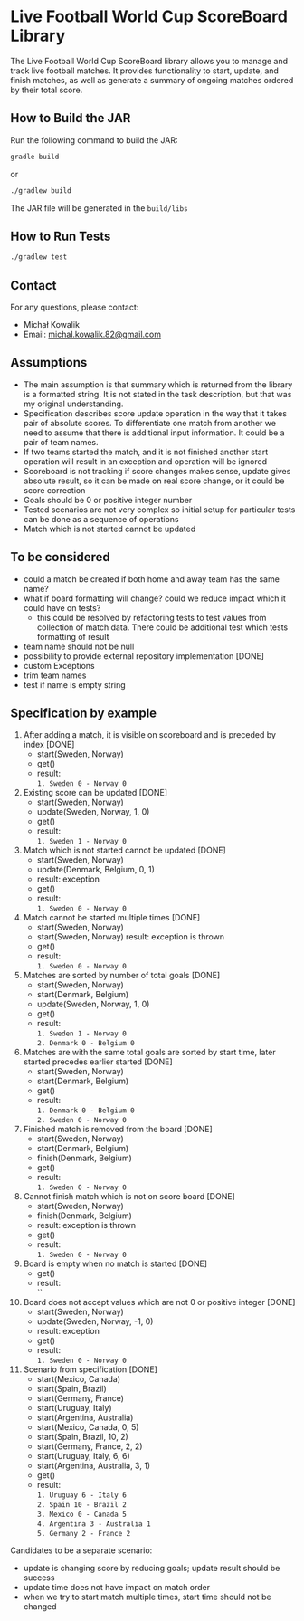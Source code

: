 # Live Football World Cup ScoreBoard Library
The Live Football World Cup ScoreBoard library allows you to manage and track live football matches. It provides functionality to start, update, and finish matches, as well as generate a summary of ongoing matches ordered by their total score.

## How to Build the JAR
Run the following command to build the JAR:
```bash
gradle build
```
or
```bash
./gradlew build
```
The JAR file will be generated in the `build/libs`

## How to Run Tests
```bash
./gradlew test
```

## Contact
For any questions, please contact:
- Michał Kowalik 
- Email: michal.kowalik.82@gmail.com

## Assumptions
- The main assumption is that summary which is returned from the library is a formatted string. It is not stated in the 
  task description, but that was my original understanding.
- Specification describes score update operation in the way that it takes pair of absolute scores. To differentiate 
one match from another we need to assume that there is additional input information. It could be a pair of team names.
- If two teams started the match, and it is not finished another start operation will result in an exception and 
  operation will be ignored
- Scoreboard is not tracking if score changes makes sense, update gives absolute result, so it can be made on real 
  score change, or it could be score correction
- Goals should be 0 or positive integer number
- Tested scenarios are not very complex so initial setup for particular tests can be done as a sequence of operations
- Match which is not started cannot be updated

## To be considered
- could a match be created if both home and away team has the same name?
- what if board formatting will change? could we reduce impact which it could have on tests?
  - this could be resolved by refactoring tests to test values from collection of match data. There could be 
    additional test which tests formatting of result 
- team name should not be null
- possibility to provide external repository implementation [DONE]
- custom Exceptions
- trim team names
- test if name is empty string

## Specification by example
1. After adding a match, it is visible on scoreboard and is preceded by index [DONE]
   - start(Sweden, Norway) 
   - get()
   - result: \
     `1. Sweden 0 - Norway 0`
2. Existing score can be updated [DONE]
   - start(Sweden, Norway)
   - update(Sweden, Norway, 1, 0)
   - get()
   - result: \
     `1. Sweden 1 - Norway 0`
3. Match which is not started cannot be updated [DONE]
    - start(Sweden, Norway)
    - update(Denmark, Belgium, 0, 1)
    - result: exception
    - get()
    - result: \
      `1. Sweden 0 - Norway 0`
4. Match cannot be started multiple times [DONE]
   - start(Sweden, Norway)
   - start(Sweden, Norway)
   result: exception is thrown
   - get()
   - result: \
     `1. Sweden 0 - Norway 0`
5. Matches are sorted by number of total goals [DONE]
   - start(Sweden, Norway)
   - start(Denmark, Belgium)
   - update(Sweden, Norway, 1, 0)
   - get()
   - result: \
     `1. Sweden 1 - Norway 0` \
     `2. Denmark 0 - Belgium 0` 
6. Matches are with the same total goals are sorted by start time, later started precedes earlier started [DONE]
   - start(Sweden, Norway)
   - start(Denmark, Belgium)
   - get()
   - result: \
     `1. Denmark 0 - Belgium 0` \
     `2. Sweden 0 - Norway 0`
7. Finished match is removed from the board [DONE]
   - start(Sweden, Norway)
   - start(Denmark, Belgium)
   - finish(Denmark, Belgium)
   - get()
   - result: \
     `1. Sweden 0 - Norway 0`
8. Cannot finish match which is not on score board [DONE]
    - start(Sweden, Norway)
    - finish(Denmark, Belgium)
    - result: exception is thrown 
    - get()
    - result: \
      `1. Sweden 0 - Norway 0`
9. Board is empty when no match is started [DONE]
   - get()
   - result: \
     ``
10. Board does not accept values which are not 0 or positive integer [DONE]
    - start(Sweden, Norway)
    - update(Sweden, Norway, -1, 0)
    - result: exception
    - get()
    - result: \
     `1. Sweden 0 - Norway 0`
11. Scenario from specification [DONE]
    - start(Mexico, Canada)
    - start(Spain, Brazil)
    - start(Germany, France)
    - start(Uruguay, Italy)
    - start(Argentina, Australia)
    - start(Mexico, Canada, 0, 5)
    - start(Spain, Brazil, 10, 2)
    - start(Germany, France, 2, 2)
    - start(Uruguay, Italy, 6, 6)
    - start(Argentina, Australia, 3, 1)
    - get()
    - result: \
      `1. Uruguay 6 - Italy 6` \
      `2. Spain 10 - Brazil 2` \
      `3. Mexico 0 - Canada 5` \
      `4. Argentina 3 - Australia 1` \
      `5. Germany 2 - France 2`


Candidates to be a separate scenario:
- update is changing score by reducing goals; update result should be success
- update time does not have impact on match order
- when we try to start match multiple times, start time should not be changed